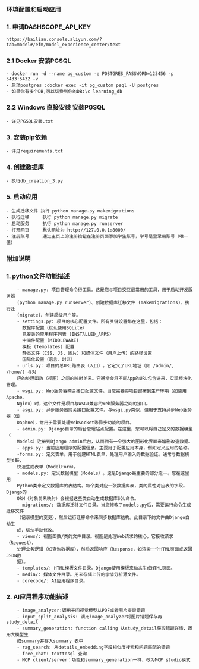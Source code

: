 ### 环境配置和启动应用
### 1. 申请DASHSCOPE_API_KEY
    https://bailian.console.aliyun.com/?tab=model#/efm/model_experience_center/text
### 2.1 Docker 安装PGSQL
    - docker run -d --name pg_custom -e POSTGRES_PASSWORD=123456 -p 5433:5432 -v
    - 启动postgres :docker exec -it pg_custom psql -U postgres 
    - 如果你有多个DB,可以切换到你的DB:\c learning_db
### 2.2 Windows 直接安装 安装PGSQL
    - 详见PGSQL安装.txt
### 3. 安装pip依赖
    - 详见requirements.txt
### 4. 创建数据库
    - 执行db_creation_3.py    
### 5. 启动应用
    - 生成迁移文件 执行 python manage.py makemigrations
    - 执行迁移     执行 python manage.py migrate
    - 启动服务     执行 python manage.py runserver
    - 打开网页     默认网址为 http://127.0.0.1:8000/
    - 注册账号     通过主页上的注册按钮在注册页面添加学生账号，学号是登录用账号（唯一值）


### 附加说明
### 1. python文件功能描述
        - manage.py: ​项目管理命令行工具。这是您与项目交互最常用的工具，用于启动开发服务器
        (python manage.py runserver)、创建数据库迁移文件 (makemigrations)、执行迁
        (migrate)、创建超级用户等。  
        - settings.py: ​项目的核心配置文件。所有关键设置都在这里，包括：  
          数据库配置（默认使用SQLite）  
          已安装的应用程序列表 (INSTALLED_APPS)  
          中间件配置 (MIDDLEWARE)  
          模板 (Templates) 配置  
          静态文件（CSS, JS, 图片）和媒体文件（用户上传）的路径设置  
          国际化设置（语言、时区）  
        - urls.py: ​项目的总URL路由表（入口）​。它定义了URL地址（如 /admin/, /home/) 与对
        应的处理函数（视图）之间的映射关系。它通常会将不同App的URL包含进来，实现模块化管理。
        - wsgi.py: ​Web服务器网关接口配置文件。当您需要将项目部署到生产环境（如使用Apache、
        Nginx）时，这个文件是项目与WSGI兼容的Web服务器之间的接口。
        - asgi.py: ​异步服务器网关接口配置文件。与wsgi.py类似，但用于支持异步Web服务器（如
        Daphne），常用于需要处理WebSocket等异步功能的项目。
        - admin.py: ​Django自带的后台管理站点配置。在这里，您可以将自己定义的数据模型（
        Models）注册到Django admin后台，从而拥有一个强大的图形化界面来增删改查数据。
        - apps.py: ​当前应用程序的配置信息。主要用于配置应用本身，例如定义应用的名称。
        -forms.py: ​定义表单。用于创建HTML表单，处理用户输入的数据验证。通常与数据模型关联，
        快速生成表单（ModelForm）。
        - ​models.py: ​定义数据模型（Models）​。这是Django最重要的部分之一。您在这里用
        Python类来定义数据库的表结构。每个类对应一张数据库表，类的属性对应表的字段。Django的
        ORM（对象关系映射）会根据这些类自动生成数据库SQL命令。
        - migrations/: ​数据库迁移文件目录。当您修改了models.py后，需要运行命令生成迁移文件
        （记录模型的变更），然后运行迁移命令来同步数据库结构。​此目录下的文件由Django自动生
        成，切勿手动修改。​    
        - views/: ​视图函数/类的文件目录。视图是处理Web请求的核心，它接收请求（Request），
        处理业务逻辑（如查询数据库），然后返回响应（Response，如渲染一个HTML页面或返回JSON数
        据）。 
        - templates/: ​HTML模板文件目录。Django使用模板来动态生成HTML页面。
        - ​media/: ​媒体文件目录。用来存储上传的学情分析源文件。  
        - corecode/: AI应用程序目录。
### 2. AI应用程序功能描述 
        - image_analyzer:调用千问视觉模型从PDF或者图片提取错题
        - input_split_analysis: 调用image_analyzer将图片错题保存再study_detail
        - summary_generation: function calling 从study_detail获取错题详情，调用大模型生
        成summary并存入summary 表中
        - rag_search: 从details_embedding字段相似度搜索和问题匹配的错题
        - free_chat: texttosql 查询
        - MCP client/server：功能和summary_generation一样，改为MCP studio模式
            
        
